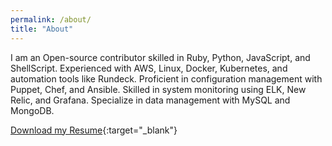 ```yaml
---
permalink: /about/
title: "About"
---
```


I am an Open-source contributor skilled in Ruby, Python, JavaScript, and ShellScript. Experienced with AWS, Linux, Docker, Kubernetes, and automation tools like Rundeck. Proficient in configuration management with Puppet, Chef, and Ansible. Skilled in system monitoring using ELK, New Relic, and Grafana. Specialize in data management with MySQL and MongoDB.

[Download my Resume](../assets/docs/Parvez_2024.pdf){:target="_blank"}
